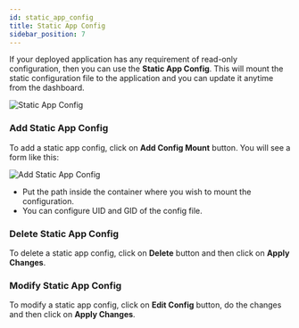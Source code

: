 ```yaml
---
id: static_app_config
title: Static App Config
sidebar_position: 7
---
```


If your deployed application has any requirement of read-only configuration, then you can use the **Static App Config**. This will mount the static configuration file to the application and you can update it anytime from the dashboard.

![Static App Config](/assets/2.1.x/application-static-app-config.png)

### Add Static App Config

To add a static app config, click on **Add Config Mount** button. You will see a form like this:

![Add Static App Config](/assets/2.1.x/application-add-static-app-config.png)

- Put the path inside the container where you wish to mount the configuration.
- You can configure UID and GID of the config file.

### Delete Static App Config

To delete a static app config, click on **Delete** button and then click on **Apply Changes**.

### Modify Static App Config

To modify a static app config, click on **Edit Config** button, do the changes and then click on **Apply Changes**.